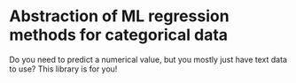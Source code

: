 # Abstraction of ML regression methods for categorical data
Do you need to predict a numerical value, but you mostly just have text data to use? This library is for you!
